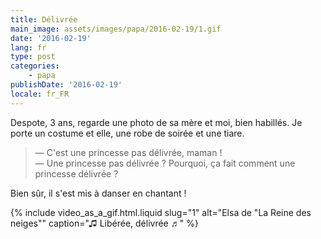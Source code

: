 ```yaml
---
title: Délivrée
main_image: assets/images/papa/2016-02-19/1.gif
date: '2016-02-19'
lang: fr
type: post
categories:
    - papa
publishDate: '2016-02-19'
locale: fr_FR
---
```


Despote, 3 ans, regarde une photo de sa mère et moi, bien habillés. Je porte un costume et elle, une robe de soirée et une tiare.

> — C'est une princesse pas délivrée, maman !  
> — Une princesse pas délivrée ? Pourquoi, ça fait comment une princesse délivrée ?

Bien sûr, il s'est mis à danser en chantant !

{% include video_as_a_gif.html.liquid 
  slug="1" 
  alt="Elsa de &quot;La Reine des neiges&quot;" 
  caption="♫ Libérée, délivrée ♬" 
%}
